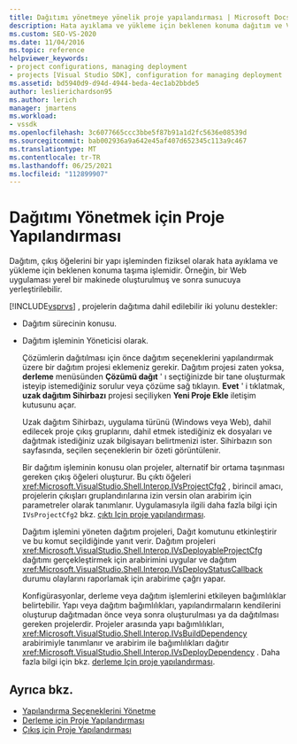 ```yaml
---
title: Dağıtımı yönetmeye yönelik proje yapılandırması | Microsoft Docs
description: Hata ayıklama ve yükleme için beklenen konuma dağıtım ve Visual Studio 'Nun dağıtımı destekleyen projeleri desteklediği iki yolu hakkında bilgi edinin.
ms.custom: SEO-VS-2020
ms.date: 11/04/2016
ms.topic: reference
helpviewer_keywords:
- project configurations, managing deployment
- projects [Visual Studio SDK], configuration for managing deployment
ms.assetid: bd5940d9-d94d-4944-beda-4ec1ab2bbde5
author: leslierichardson95
ms.author: lerich
manager: jmartens
ms.workload:
- vssdk
ms.openlocfilehash: 3c6077665ccc3bbe5f87b91a1d2fc5636e08539d
ms.sourcegitcommit: bab002936a9a642e45af407d652345c113a9c467
ms.translationtype: MT
ms.contentlocale: tr-TR
ms.lasthandoff: 06/25/2021
ms.locfileid: "112899907"
---
```

# <a name="project-configuration-for-managing-deployment"></a>Dağıtımı Yönetmek için Proje Yapılandırması
Dağıtım, çıkış öğelerini bir yapı işleminden fiziksel olarak hata ayıklama ve yükleme için beklenen konuma taşıma işlemidir. Örneğin, bir Web uygulaması yerel bir makinede oluşturulmuş ve sonra sunucuya yerleştirilebilir.

 [!INCLUDE[vsprvs](../../code-quality/includes/vsprvs_md.md)] , projelerin dağıtıma dahil edilebilir iki yolunu destekler:

- Dağıtım sürecinin konusu.

- Dağıtım işleminin Yöneticisi olarak.

  Çözümlerin dağıtılması için önce dağıtım seçeneklerini yapılandırmak üzere bir dağıtım projesi eklemeniz gerekir. Dağıtım projesi zaten yoksa, **derleme** menüsünden **Çözümü dağıt** ' ı seçtiğinizde bir tane oluşturmak isteyip istemediğiniz sorulur veya çözüme sağ tıklayın. **Evet** ' i tıklatmak, **uzak dağıtım Sihirbazı** projesi seçiliyken **Yeni Proje Ekle** iletişim kutusunu açar.

  Uzak dağıtım Sihirbazı, uygulama türünü (Windows veya Web), dahil edilecek proje çıkış gruplarını, dahil etmek istediğiniz ek dosyaları ve dağıtmak istediğiniz uzak bilgisayarı belirtmenizi ister. Sihirbazın son sayfasında, seçilen seçeneklerin bir özeti görüntülenir.

  Bir dağıtım işleminin konusu olan projeler, alternatif bir ortama taşınması gereken çıkış öğeleri oluşturur. Bu çıktı öğeleri <xref:Microsoft.VisualStudio.Shell.Interop.IVsProjectCfg2> , birincil amacı, projelerin çıkışları gruplandırılarına izin versin olan arabirim için parametreler olarak tanımlanır. Uygulamasıyla ilgili daha fazla bilgi için `IVsProjectCfg2` bkz. [çıktı Için proje yapılandırması](../../extensibility/internals/project-configuration-for-output.md).

  Dağıtım işlemini yöneten dağıtım projeleri, Dağıt komutunu etkinleştirir ve bu komut seçildiğinde yanıt verir. Dağıtım projeleri <xref:Microsoft.VisualStudio.Shell.Interop.IVsDeployableProjectCfg> dağıtımı gerçekleştirmek için arabirimini uygular ve dağıtım <xref:Microsoft.VisualStudio.Shell.Interop.IVsDeployStatusCallback> durumu olaylarını raporlamak için arabirime çağrı yapar.

  Konfigürasyonlar, derleme veya dağıtım işlemlerini etkileyen bağımlılıklar belirtebilir. Yapı veya dağıtım bağımlılıkları, yapılandırmaların kendilerini oluşturup dağıtmadan önce veya sonra oluşturulması ya da dağıtılması gereken projelerdir. Projeler arasında yapı bağımlılıkları, <xref:Microsoft.VisualStudio.Shell.Interop.IVsBuildDependency> arabirimiyle tanımlanır ve arabirim ile bağımlılıkları dağıtır <xref:Microsoft.VisualStudio.Shell.Interop.IVsDeployDependency> . Daha fazla bilgi için bkz. [derleme Için proje yapılandırması](../../extensibility/internals/project-configuration-for-building.md).

## <a name="see-also"></a>Ayrıca bkz.
- [Yapılandırma Seçeneklerini Yönetme](../../extensibility/internals/managing-configuration-options.md)
- [Derleme için Proje Yapılandırması](../../extensibility/internals/project-configuration-for-building.md)
- [Çıkış için Proje Yapılandırması](../../extensibility/internals/project-configuration-for-output.md)
